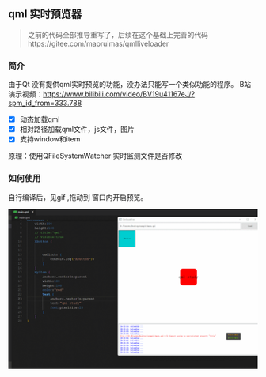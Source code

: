 ## qml 实时预览器

> 之前的代码全部推导重写了，后续在这个基础上完善的代码https://gitee.com/maoruimas/qmlliveloader

### 简介

由于Qt 没有提供qml实时预览的功能，没办法只能写一个类似功能的程序。
B站演示视频：https://www.bilibili.com/video/BV19u41167eJ/?spm_id_from=333.788

- [x] 动态加载qml
- [x] 相对路径加载qml文件，js文件，图片
- [x] 支持window和item

原理：使用QFileSystemWatcher 实时监测文件是否修改

### 如何使用

自行编译后，见gif  ,拖动到 窗口内开启预览。

![GIF 2022-5-17 19-56-57](img/gif.gif)

